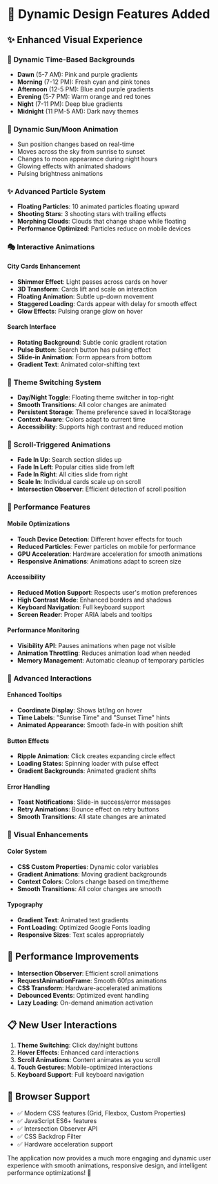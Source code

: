 # 🌟 Dynamic Design Features Added

## ✨ **Enhanced Visual Experience**

### 🎨 **Dynamic Time-Based Backgrounds**
- **Dawn** (5-7 AM): Pink and purple gradients
- **Morning** (7-12 PM): Fresh cyan and pink tones  
- **Afternoon** (12-5 PM): Blue and purple gradients
- **Evening** (5-7 PM): Warm orange and red tones
- **Night** (7-11 PM): Deep blue gradients
- **Midnight** (11 PM-5 AM): Dark navy themes

### 🌅 **Dynamic Sun/Moon Animation**
- Sun position changes based on real-time
- Moves across the sky from sunrise to sunset
- Changes to moon appearance during night hours
- Glowing effects with animated shadows
- Pulsing brightness animations

### ✨ **Advanced Particle System**
- **Floating Particles**: 10 animated particles floating upward
- **Shooting Stars**: 3 shooting stars with trailing effects
- **Morphing Clouds**: Clouds that change shape while floating
- **Performance Optimized**: Particles reduce on mobile devices

### 🎭 **Interactive Animations**

#### **City Cards Enhancement**
- **Shimmer Effect**: Light passes across cards on hover
- **3D Transform**: Cards lift and scale on interaction
- **Floating Animation**: Subtle up-down movement
- **Staggered Loading**: Cards appear with delay for smooth effect
- **Glow Effects**: Pulsing orange glow on hover

#### **Search Interface**
- **Rotating Background**: Subtle conic gradient rotation
- **Pulse Button**: Search button has pulsing effect
- **Slide-in Animation**: Form appears from bottom
- **Gradient Text**: Animated color-shifting text

### 🌙 **Theme Switching System**
- **Day/Night Toggle**: Floating theme switcher in top-right
- **Smooth Transitions**: All color changes are animated
- **Persistent Storage**: Theme preference saved in localStorage
- **Context-Aware**: Colors adapt to current time
- **Accessibility**: Supports high contrast and reduced motion

### 📱 **Scroll-Triggered Animations**
- **Fade In Up**: Search section slides up
- **Fade In Left**: Popular cities slide from left
- **Fade In Right**: All cities slide from right  
- **Scale In**: Individual cards scale up on scroll
- **Intersection Observer**: Efficient detection of scroll position

### 🎯 **Performance Features**

#### **Mobile Optimizations**
- **Touch Device Detection**: Different hover effects for touch
- **Reduced Particles**: Fewer particles on mobile for performance
- **GPU Acceleration**: Hardware acceleration for smooth animations
- **Responsive Animations**: Animations adapt to screen size

#### **Accessibility**
- **Reduced Motion Support**: Respects user's motion preferences
- **High Contrast Mode**: Enhanced borders and shadows
- **Keyboard Navigation**: Full keyboard support
- **Screen Reader**: Proper ARIA labels and tooltips

#### **Performance Monitoring**
- **Visibility API**: Pauses animations when page not visible
- **Animation Throttling**: Reduces animation load when needed
- **Memory Management**: Automatic cleanup of temporary particles

### 🔧 **Advanced Interactions**

#### **Enhanced Tooltips**
- **Coordinate Display**: Shows lat/lng on hover
- **Time Labels**: "Sunrise Time" and "Sunset Time" hints
- **Animated Appearance**: Smooth fade-in with position shift

#### **Button Effects**
- **Ripple Animation**: Click creates expanding circle effect
- **Loading States**: Spinning loader with pulse effect
- **Gradient Backgrounds**: Animated gradient shifts

#### **Error Handling**
- **Toast Notifications**: Slide-in success/error messages
- **Retry Animations**: Bounce effect on retry buttons
- **Smooth Transitions**: All state changes are animated

### 🎨 **Visual Enhancements**

#### **Color System**
- **CSS Custom Properties**: Dynamic color variables
- **Gradient Animations**: Moving gradient backgrounds
- **Context Colors**: Colors change based on time/theme
- **Smooth Transitions**: All color changes are smooth

#### **Typography**
- **Gradient Text**: Animated text gradients
- **Font Loading**: Optimized Google Fonts loading
- **Responsive Sizes**: Text scales appropriately

## 🚀 **Performance Improvements**
- **Intersection Observer**: Efficient scroll animations
- **RequestAnimationFrame**: Smooth 60fps animations
- **CSS Transform**: Hardware-accelerated animations
- **Debounced Events**: Optimized event handling
- **Lazy Loading**: On-demand animation activation

## 📋 **New User Interactions**
1. **Theme Switching**: Click day/night buttons
2. **Hover Effects**: Enhanced card interactions
3. **Scroll Animations**: Content animates as you scroll
4. **Touch Gestures**: Mobile-optimized interactions
5. **Keyboard Support**: Full keyboard navigation

## 🎯 **Browser Support**
- ✅ Modern CSS features (Grid, Flexbox, Custom Properties)
- ✅ JavaScript ES6+ features
- ✅ Intersection Observer API
- ✅ CSS Backdrop Filter
- ✅ Hardware acceleration support

The application now provides a much more engaging and dynamic user experience with smooth animations, responsive design, and intelligent performance optimizations! 🌟